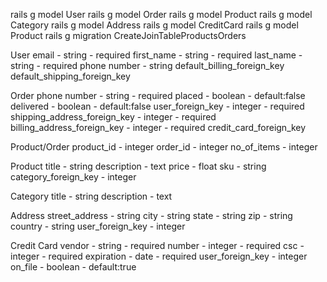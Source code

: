 

rails g model User
rails g model Order
rails g model Product
rails g model Category
rails g model Address
rails g model CreditCard
rails g model Product
rails g migration CreateJoinTableProductsOrders


User
  email - string - required
  first_name - string - required
  last_name - string - required
  phone number - string
  default\_billing\_foreign_key
  default\_shipping\_foreign_key

Order
  phone number - string - required
  placed - boolean - default:false
  delivered - boolean - default:false
  user\_foreign\_key - integer - required
  shipping\_address\_foreign_key - integer - required 
  billing\_address\_foreign_key - integer - required
  credit\_card\_foreign_key

Product/Order 
  product_id - integer
  order_id - integer
  no\_of\_items - integer

Product
  title - string
  description - text
  price - float
  sku - string
  category\_foreign\_key - integer

Category
  title - string
  description - text

Address
  street_address - string
  city - string
  state - string
  zip - string
  country - string 
  user\_foreign\_key - integer

Credit Card
  vendor - string - required
  number - integer - required
  csc - integer - required
  expiration - date - required
  user\_foreign\_key - integer
  on_file - boolean - default:true

